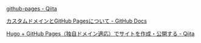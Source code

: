 [github-pages - Qiita](https://qiita.com/tags/github-pages)

[カスタムドメインとGitHub Pagesについて - GitHub Docs](https://docs.github.com/ja/free-pro-team@latest/github/working-with-github-pages/about-custom-domains-and-github-pages)

[Hugo + GitHub Pages（独自ドメイン適応）でサイトを作成・公開する - Qiita](https://qiita.com/ysdyt/items/a581277dd1312a0e83c3)

